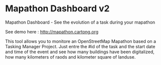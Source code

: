 # Mapathon Dashboard v2

Mapathon Dashboard - See the evolution of a task during your mapathon 

See demo here : http://mapathon.cartong.org

This tool allows you to monitore an OpenStreetMap Mapathon based on a Tasking Manager Project.
Just entre the #id of the task and the start date and time of the event and see how many buildings have been digitalized, how many kilometers of raods and kilometer square of landuse.
